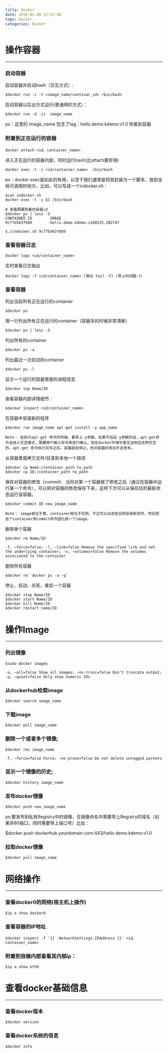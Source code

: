 ```yaml
---
title: Docker 
date: 2018-05-08 12:52:08
tags: Docker
categories: Docker
---
```



# 操作容器
---
### 启动容器

启动容器并启动bash（交互方式）:

    $docker run -i -t <image_name/continar_id> /bin/bash

启动容器以后台方式运行(更通用的方式）：

    $docker run -d -it  image_name

ps：这里的 image_name 包含了tag：hello.demo.kdemo:v1.0
附着到容器

### 附着到正在运行的容器

    docker attach <id、container_name>

进入正在运行的容器内部，同时运行bash(比attach更好用)

    docker exec -t -i <id/container_name>  /bin/bash

ps：docker exec是如此的有用，以至于我们通常是将其封装为一个脚本，放到全局可调用的地方，比如，可以写成一个indocker.sh：

    $cat indocker.sh 
    docker exec -t -i $1 /bin/bash

    # 查看需要附着的容器id
    $docker ps | less -S
    CONTAINER ID        IMAGE                                                 
    9cf7b563f689        hello.demo.kdemo:v160525.202747

    $./indocker.sh 9cf7b563f689 

### 查看容器日志

    docker logs <id/container_name>

实时查看日志输出

    docker logs -f <id/container_name> (类似 tail -f) (带上时间戳-t）

### 查看容器

列出当前所有正在运行的container

    $docker ps

用一行列出所有正在运行的container（容器多的时候非常清晰）

    $docker ps | less -S

列出所有的container

    $docker ps -a  

列出最近一次启动的container

    $docker ps -l 

显示一个运行的容器里面的进程信息

    $docker top Name/ID  

查看容器内部详情细节：

    $docker inspect <id/container_name>

在容器中安装新的程序

    $docker run image_name apt-get install -y app_name  

    Note： 在执行apt-get 命令的时候，要带上-y参数。如果不指定-y参数的话，apt-get命令会进入交互模式，需要用户输入命令来进行确认，但在docker环境中是无法响应这种交互的。apt-get 命令执行完毕之后，容器就会停止，但对容器的改动不会丢失。

从容器里面拷贝文件/目录到本地一个路径

    $docker cp Name:/container_path to_path  
    $docker cp ID:/container_path to_path

保存对容器的修改（commit） 当你对某一个容器做了修改之后（通过在容器中运行某一个命令），可以把对容器的修改保存下来，这样下次可以从保存后的最新状态运行该容器。

    $docker commit ID new_image_name  

    Note： image相当于类，container相当于实例，不过可以动态给实例安装新软件，然后把这个container用commit命令固化成一个image。

删除单个容器

    $docker rm Name/ID 

    -f, –force=false; -l, –link=false Remove the specified link and not the underlying container; -v, –volumes=false Remove the volumes associated to the container

删除所有容器

    $docker rm `docker ps -a -q`  

停止、启动、杀死、重启一个容器

    $docker stop Name/ID  
    $docker start Name/ID  
    $docker kill Name/ID  
    $docker restart name/ID

# 操作Image
---
### 列出镜像

    $sudo docker images

    -a, –all=false Show all images; –no-trunc=false Don’t truncate output; -q, –quiet=false Only show numeric IDs

### 从dockerhub检索image

    $docker search image_name

### 下载image

    $docker pull image_name

### 删除一个或者多个镜像;

    $docker rmi image_name  

    -f, –force=false Force; –no-prune=false Do not delete untagged parents

### 显示一个镜像的历史;

    $docker history image_name

### 发布docker镜像

    $docker push new_image_name

ps:要发布到私有Registry中的镜像，在镜像命名中需要带上Registry的域名（如果非80端口，同时需要带上端口号）比如：

$docker push dockerhub.yourdomain.com:443/hello.demo.kdemo:v1.0

### 拉取docker镜像

    $docker pull image_name

# 网络操作
---
### 查看docker0的网络(宿主机上操作)

    $ip a show docker0

### 查看容器的IP地址

    $docker inspect -f '{{ .NetworkSettings.IPAddress }}' <id、container_name>

### 附着到容器内部查看其内部ip：

    $ip a show eth0

# 查看docker基础信息
---
### 查看docker版本

    $docker version
### 查看docker系统的信息

    $docker info
